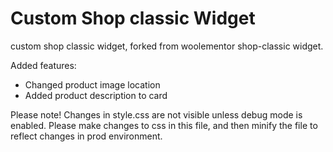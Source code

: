 # Custom Shop classic Widget
custom shop classic widget, forked from woolementor shop-classic widget.

Added features:
- Changed product image location
- Added product description to card

Please note!
Changes in style.css are not visible unless debug mode is enabled.
Please make changes to css in this file, and then minify the file to reflect changes in prod environment.
